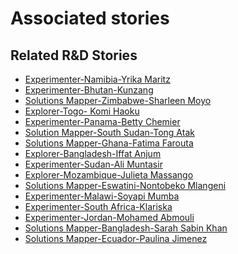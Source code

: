 # Associated stories

<!-- !!DO NOT REMOVE!! start autogenerated hyperlinks -->
## Related R&D Stories
- [Experimenter\-Namibia\-Yrika Maritz](/RnD-Archive/stories/?doc=Experimenters_NAM)
- [Experimenter\-Bhutan\-Kunzang](/RnD-Archive/stories/?doc=Experimenters_BTN)
- [Solutions Mapper\-Zimbabwe\-Sharleen Moyo](/RnD-Archive/stories/?doc=SolutionMappers_ZWE)
- [Explorer\-Togo\- Komi Haoku](/RnD-Archive/stories/?doc=Explorers_TGO)
- [Experimenter\-Panama\-Betty Chemier](/RnD-Archive/stories/?doc=Experimenters_PAN)
- [Solution Mapper\-South Sudan\-Tong Atak](/RnD-Archive/stories/?doc=SolutionMappers_SSD)
- [Solutions Mapper\-Ghana\-Fatima Farouta](/RnD-Archive/stories/?doc=SolutionMappers_GHA)
- [Explorer\-Bangladesh\-Iffat Anjum](/RnD-Archive/stories/?doc=Explorers_BGD)
- [Experimenter\-Sudan\-Ali Muntasir](/RnD-Archive/stories/?doc=Experimenter_SDN)
- [Explorer\-Mozambique\-Julieta Massango](/RnD-Archive/stories/?doc=Explorers_MOZ)
- [Solutions Mapper\-Eswatini\-Nontobeko Mlangeni](/RnD-Archive/stories/?doc=SolutionMappers_SWZ)
- [Experimenter\-Malawi\-Soyapi Mumba](/RnD-Archive/stories/?doc=Experimenters_MWI)
- [Experimenter\-South Africa\-Klariska ](/RnD-Archive/stories/?doc=Experimenters_ZAF)
- [Experimenter\-Jordan\-Mohamed Abmouli](/RnD-Archive/stories/?doc=Experimenters_JOR)
- [Solutions Mapper\-Bangladesh\-Sarah Sabin Khan](/RnD-Archive/stories/?doc=SolutionMappers_BGD)
- [Solutions Mapper\-Ecuador\-Paulina Jimenez](/RnD-Archive/stories/?doc=SolutionMappers_ECU)
<!-- !!DO NOT REMOVE!! end autogenerated hyperlinks -->